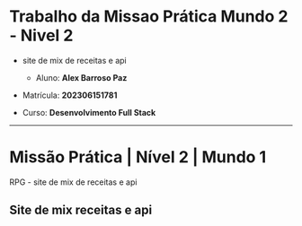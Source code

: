# Trabalho da Missao Prática Mundo 2 - Nivel 2
- site de mix de receitas e api

  - Aluno: **Alex Barroso Paz**
- Matrícula: **202306151781**
- Curso: **Desenvolvimento Full Stack**

---

# Missão Prática | Nível 2 | Mundo 1

RPG - site de mix de receitas e api

## Site de mix receitas e api 
